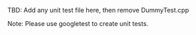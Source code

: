 TBD:  Add any unit test file here, then remove DummyTest.cpp

Note: Please use googletest to create unit tests.

